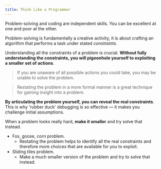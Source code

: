 ```yaml
---
title: Think Like a Programmer
---
```


Problem-solving and coding are independent skills. You can be excellent at one and poor at the other.

Problem-solving is fundamentally a creative activity, it is about crafting an algorithm that performs a task under stated *constraints*.

Understanding all the constraints of a problem is crucial. **Without fully understanding the constraints, you will pigeonhole yourself to exploiting a smaller set of actions**.
> If you are unaware of all possible actions you could take, you may be unable to solve the problem.

> Restating the problem in a more formal manner is a great technique for gaining insight into a problem.

**By articulating the problem yourself, you can reveal the real constraints**. This is why 'rubber duck' debugging is so effective — it makes you challenge initial assumptions.

When a problem looks really hard, **make it smaller** and try solve that instead.



- Fox, goose, corn problem.
    - Restating the problem helps to identify all the real constraints and therefore more choices that are available for you to exploit.
- Sliding tiles problem.
    - Make a much smaller version of the problem and try to solve that instead.
